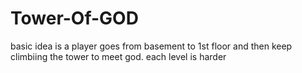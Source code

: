 # Tower-Of-GOD
basic idea is a player goes from basement to 1st floor and then keep climbiing the tower to meet god. each level is harder